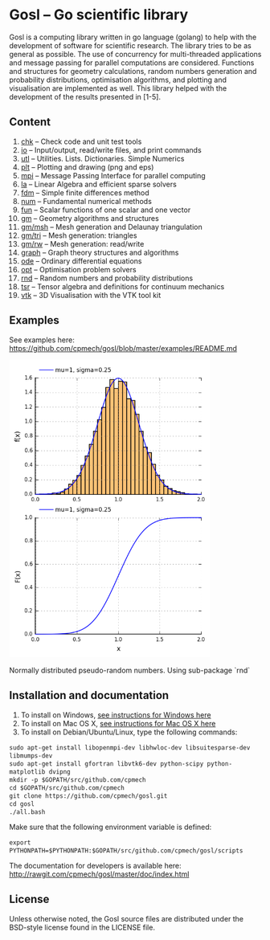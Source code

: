 # Gosl &ndash; Go scientific library

Gosl is a computing library written in go language (golang) to help with the development of software
for scientific research. The library tries to be as general as possible. The use of concurrency for
multi-threaded applications and message passing for parallel computations are considered. Functions
and structures for geometry calculations, random numbers generation and probability distributions,
optimisation algorithms, and plotting and visualisation are implemented as well. This library helped
with the development of the results presented in [1-5].



## Content

1.  [chk](https://github.com/cpmech/gosl/tree/master/chk)       &ndash; Check code and unit test tools
2.  [io](https://github.com/cpmech/gosl/tree/master/io)         &ndash; Input/output, read/write files, and print commands
3.  [utl](https://github.com/cpmech/gosl/tree/master/utl)       &ndash; Utilities. Lists. Dictionaries. Simple Numerics
4.  [plt](https://github.com/cpmech/gosl/tree/master/plt)       &ndash; Plotting and drawing (png and eps)
5.  [mpi](https://github.com/cpmech/gosl/tree/master/mpi)       &ndash; Message Passing Interface for parallel computing
6.  [la](https://github.com/cpmech/gosl/tree/master/la)         &ndash; Linear Algebra and efficient sparse solvers
7.  [fdm](https://github.com/cpmech/gosl/tree/master/fdm)       &ndash; Simple finite differences method
8.  [num](https://github.com/cpmech/gosl/tree/master/num)       &ndash; Fundamental numerical methods
9.  [fun](https://github.com/cpmech/gosl/tree/master/fun)       &ndash; Scalar functions of one scalar and one vector
10. [gm](https://github.com/cpmech/gosl/tree/master/gm)         &ndash; Geometry algorithms and structures
11. [gm/msh](https://github.com/cpmech/gosl/tree/master/gm/msh) &ndash; Mesh generation and Delaunay triangulation
12. [gm/tri](https://github.com/cpmech/gosl/tree/master/gm/tri) &ndash; Mesh generation: triangles
13. [gm/rw](https://github.com/cpmech/gosl/tree/master/gm/rw)   &ndash; Mesh generation: read/write
14. [graph](https://github.com/cpmech/gosl/tree/master/graph)   &ndash; Graph theory structures and algorithms
15. [ode](https://github.com/cpmech/gosl/tree/master/ode)       &ndash; Ordinary differential equations
16. [opt](https://github.com/cpmech/gosl/tree/master/opt)       &ndash; Optimisation problem solvers
17. [rnd](https://github.com/cpmech/gosl/tree/master/rnd)       &ndash; Random numbers and probability distributions
18. [tsr](https://github.com/cpmech/gosl/tree/master/tsr)       &ndash; Tensor algebra and definitions for continuum mechanics
19. [vtk](https://github.com/cpmech/gosl/tree/master/vtk)       &ndash; 3D Visualisation with the VTK tool kit



## Examples

See examples here: https://github.com/cpmech/gosl/blob/master/examples/README.md


<div id="container">
<p><img src="examples/figs/rnd_normalDistribution.png" width="400"></p>
Normally distributed pseudo-random numbers. Using sub-package `rnd`
</div>


## Installation and documentation

1. To install on Windows, [see instructions for Windows here](https://github.com/cpmech/gosl/blob/master/doc/InstallationOnWindows.md)
2. To install on Mac OS X, [see instructions for Mac OS X here](https://github.com/cpmech/gosl/blob/master/doc/InstallationOnMacOSX.md)
3. To install on Debian/Ubuntu/Linux, type the following commands:

```
sudo apt-get install libopenmpi-dev libhwloc-dev libsuitesparse-dev libmumps-dev 
sudo apt-get install gfortran libvtk6-dev python-scipy python-matplotlib dvipng
mkdir -p $GOPATH/src/github.com/cpmech
cd $GOPATH/src/github.com/cpmech
git clone https://github.com/cpmech/gosl.git
cd gosl
./all.bash
```

Make sure that the following environment variable is defined:

```
export PYTHONPATH=$PYTHONPATH:$GOPATH/src/github.com/cpmech/gosl/scripts
```

The documentation for developers is available here: http://rawgit.com/cpmech/gosl/master/doc/index.html






## License

Unless otherwise noted, the Gosl source files are distributed under the BSD-style license found in the LICENSE file.
